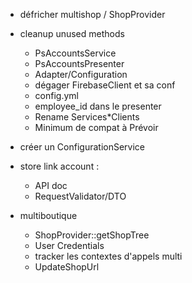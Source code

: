 * défricher multishop / ShopProvider

* cleanup unused methods
    * PsAccountsService
    * PsAccountsPresenter
    * Adapter/Configuration
    * dégager FirebaseClient et sa conf
    * config.yml
    * employee_id dans le presenter
    * Rename Services*Clients
    * Minimum de compat à Prévoir

* créer un ConfigurationService

* store link account :
    * API doc
    * RequestValidator/DTO
    
* multiboutique
    * ShopProvider::getShopTree
    * User Credentials
    * tracker les contextes d'appels multi
    * UpdateShopUrl
